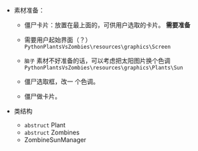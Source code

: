  - 素材准备：
   - 僵尸卡片：放置在最上面的，可供用户选取的卡片。 **需要准备**
   - 需要用户起始界面（？）  `PythonPlantsVsZombies\resources\graphics\Screen`

   - `脑子` 素材不好准备的话，可以考虑把太阳图片换个色调 `PythonPlantsVsZombies\resources\graphics\Plants\Sun`
   - 僵尸选取框，改一 个色调。
   - 僵尸做卡片。

 - 类结构
    - `abstruct` Plant
    - `abstruct` Zombines
    - ZombineSunManager
